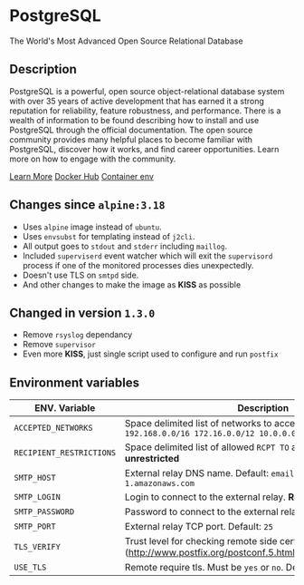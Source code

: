 # PostgreSQL

The World's Most Advanced Open Source Relational Database

## Description

PostgreSQL is a powerful, open source object-relational database system with over 35 years of active development that
has earned it a strong reputation for reliability, feature robustness, and performance.
There is a wealth of information to be found describing how to install and use PostgreSQL through the official documentation.
The open source community provides many helpful places to become familiar with PostgreSQL, discover how it works, and find
career opportunities. Learn more on how to engage with the community.

[Learn More](https://www.postgresql.org/about/)
[Docker Hub](https://hub.docker.com/_/postgres)
[Container env](https://github.com/docker-library/docs/blob/master/postgres/README.md)

## Changes since `alpine:3.18`

* Uses `alpine` image instead of `ubuntu`.
* Uses `envsubst` for templating instead of `j2cli`.
* All output goes to `stdout` and `stderr` including `maillog`.
* Included `superviserd` event watcher which will exit the `supervisord` process if one of the monitored processes dies unexpectedly.
* Doesn't use TLS on `smtpd` side.
* And other changes to make the image as **KISS** as possible

## Changed in version `1.3.0`

* Remove `rsyslog` dependancy
* Remove `supervisor`
* Even more **KISS**, just single script used to configure and run `postfix`

## Environment variables

| ENV. Variable            | Description                                                                                                                        |
| ------------------------ | -----------------------------------------------------------------------------------------------------------------------------------|
| `ACCEPTED_NETWORKS`      | Space delimited list of networks to accept mail from. Default: `192.168.0.0/16 172.16.0.0/12 10.0.0.0/8`                     |
| `RECIPIENT_RESTRICTIONS` | Space delimited list of allowed `RCPT TO` addresses. Default: **unrestricted**                                               |
| `SMTP_HOST`              | External relay DNS name. Default: `email-smtp.us-east-1.amazonaws.com`                                                       |
| `SMTP_LOGIN`             | Login to connect to the external relay. **Required**                                                                         |
| `SMTP_PASSWORD`          | Password to connect to the external relay. **Required**                                                                      |
| `SMTP_PORT`              | External relay TCP port. Default: `25`                                                                                       |
| `TLS_VERIFY`             | Trust level for checking remote side cert. Default: `may` (<http://www.postfix.org/postconf.5.html#smtp_tls_security_level>) |
| `USE_TLS`                | Remote require tls. Must be `yes` or `no`. Default: `no`                                                                     |